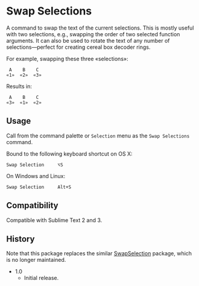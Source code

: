 Swap Selections
===============

A command to swap the text of the current selections. This is mostly useful with two selections, e.g., swapping the order of two selected function arguments. It can also be used to rotate the text of any number of selections—perfect for creating cereal box decoder rings.

For example, swapping these three «selections»:

     A    B    C
    «1»  «2»  «3»


Results in:

     A    B    C
    «3»  «1»  «2»


Usage
-----

Call from the command palette or `Selection` menu as the `Swap Selections` command.

Bound to the following keyboard shortcut on OS X:

    Swap Selection     ⌥S    

On Windows and Linux:

    Swap Selection     Alt+S

Compatibility
-------------

Compatible with Sublime Text 2 and 3.

History
-------

Note that this package replaces the similar [SwapSelection](https://github.com/chenha0/SwapSelection) package, which is no longer maintained.

- 1.0
    - Initial release.
